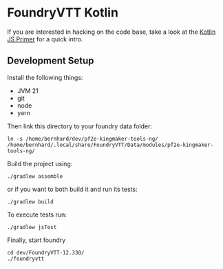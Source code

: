 # FoundryVTT Kotlin

If you are interested in hacking on the code base, take a look at the [Kotlin JS Primer](./Kotlin%20JS%20Primer.md) for a quick intro. 

## Development Setup

Install the following things:

* JVM 21
* git
* node
* yarn

Then link this directory to your foundry data folder:

    ln -s /home/bernhard/dev/pf2e-kingmaker-tools-ng/ /home/bernhard/.local/share/FoundryVTT/Data/modules/pf2e-kingmaker-tools-ng/

Build the project using:

    ./gradlew assemble

or if you want to both build it and run its tests:

    ./gradlew build

To execute tests run:

    ./gradlew jsTest

Finally, start foundry

    cd dev/FoundryVTT-12.330/
    ./foundryvtt